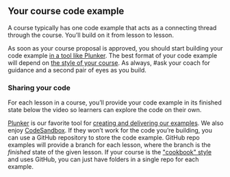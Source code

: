 ## Your course code example
A course typically has one code example that acts as a connecting thread through the course. You’ll build on it from lesson to lesson.

As soon as your course proposal is approved, you should start building your code example [in a tool like Plunker](#sharing-your-code). The best format of your code example will depend on [the style of your course](https://paper.dropbox.com/doc/02-How-to-structure-your-course-YfYDW8HSjx7DsAEShXc4X). As always, #ask your coach for guidance and a second pair of eyes as you build.


### Sharing your code

For each lesson in a course, you’ll provide your code example in its finished state below the video so learners can explore the code on their own.

[Plunker](https://next.plnkr.co/) is our favorite tool for [creating and delivering our examples](#sharing-your-code#q=how%20to%20structure). We also enjoy [CodeSandbox](https://codesandbox.io/). If they won’t work for the code you’re building, you can use a GitHub repository to store the code example. GitHub repo examples will provide a branch for each lesson, where the branch is the *finished* state of the given lesson. If your course is the ["cookbook" style](https://paper.dropbox.com/doc/02-How-to-structure-your-course-YfYDW8HSjx7DsAEShXc4X) and uses GitHub, you can just have folders in a single repo for each example.
